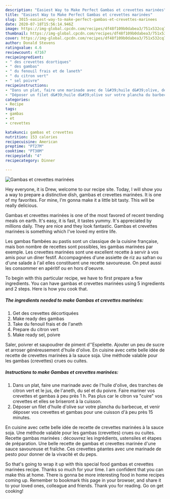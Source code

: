 ```yaml
---
description: "Easiest Way to Make Perfect Gambas et crevettes marinées"
title: "Easiest Way to Make Perfect Gambas et crevettes marinées"
slug: 3015-easiest-way-to-make-perfect-gambas-et-crevettes-marinees
date: 2020-07-18T15:56:14.946Z
image: https://img-global.cpcdn.com/recipes/df48f109b0dabea3/751x532cq70/gambas-et-crevettes-marinees-photo-principale-de-la-recette.jpg
thumbnail: https://img-global.cpcdn.com/recipes/df48f109b0dabea3/751x532cq70/gambas-et-crevettes-marinees-photo-principale-de-la-recette.jpg
cover: https://img-global.cpcdn.com/recipes/df48f109b0dabea3/751x532cq70/gambas-et-crevettes-marinees-photo-principale-de-la-recette.jpg
author: Donald Stevens
ratingvalue: 4.6
reviewcount: 47167
recipeingredient:
- " des crevettes dcortiques"
- " des gambas"
- " du fenouil frais et de laneth"
- " du citron vert"
- " sel poivre"
recipeinstructions:
- "Dans un plat, faire une marinade avec de l&#39;huile d&#39;olive, des tranches de citron vert et le jus, de l&#39;aneth, du sel et du poivre. Faire mariner vos crevettes et gambas à peu près 1 h. Pas plus car le citron va &#34;cuire&#34; vos crevettes et elles se briseront à la cuisson."
- "Déposer un filet d&#39;huile d&#39;olive sur votre plancha du barbecue, et venir déposer vos crevettes et gambas pour une cuisson d&#39;à peu près 15 minutes."
categories:
- Recipe
tags:
- gambas
- et
- crevettes

katakunci: gambas et crevettes 
nutrition: 153 calories
recipecuisine: American
preptime: "PT27M"
cooktime: "PT30M"
recipeyield: "4"
recipecategory: Dinner

---
```



![Gambas et crevettes marinées](https://img-global.cpcdn.com/recipes/df48f109b0dabea3/751x532cq70/gambas-et-crevettes-marinees-photo-principale-de-la-recette.jpg)

Hey everyone, it is Drew, welcome to our recipe site. Today, I will show you a way to prepare a distinctive dish, gambas et crevettes marinées. It is one of my favorites. For mine, I'm gonna make it a little bit tasty. This will be really delicious.

Gambas et crevettes marinées is one of the most favored of recent trending meals on earth. It's easy, it is fast, it tastes yummy. It's appreciated by millions daily. They are nice and they look fantastic. Gambas et crevettes marinées is something which I've loved my entire life.

Les gambas flambées au pastis sont un classique de la cuisine française, mais bon nombre de recettes sont possibles, les gambas marinées par exemple. Les crevettes marinées sont une excellent recette à servir à vos amis pour un diner festif. Accompagnées d&#39;une assiette de riz au safran ou d&#39;une salade à l&#39;ail elles constituent une recette savoureuse. On peut aussi les consommer en apéritif ou en hors d&#39;oeuvre.


To begin with this particular recipe, we have to first prepare a few ingredients. You can have gambas et crevettes marinées using 5 ingredients and 2 steps. Here is how you cook that.

<!--inarticleads1-->

##### The ingredients needed to make Gambas et crevettes marinées:

1. Get  des crevettes décortiquées
1. Make ready  des gambas
1. Take  du fenouil frais et de l&#39;aneth
1. Prepare  du citron vert
1. Make ready  sel, poivre


Saler, poivrer et saupoudrer de piment d&#39;&#39;Espelette. Ajouter un peu de sucre et arroser généreusement d&#39;huile d&#39;olive. En cuisine avec cette belle idée de recette de crevettes marinées à la sauce soja. Une méthode valable pour les gambas (crevettes) crues ou cuites. 

<!--inarticleads2-->

##### Instructions to make Gambas et crevettes marinées:

1. Dans un plat, faire une marinade avec de l&#39;huile d&#39;olive, des tranches de citron vert et le jus, de l&#39;aneth, du sel et du poivre. Faire mariner vos crevettes et gambas à peu près 1 h. Pas plus car le citron va &#34;cuire&#34; vos crevettes et elles se briseront à la cuisson.
1. Déposer un filet d&#39;huile d&#39;olive sur votre plancha du barbecue, et venir déposer vos crevettes et gambas pour une cuisson d&#39;à peu près 15 minutes.


En cuisine avec cette belle idée de recette de crevettes marinées à la sauce soja. Une méthode valable pour les gambas (crevettes) crues ou cuites. Recette gambas marinées : découvrez les ingrédients, ustensiles et étapes de préparation. Une belle recette de gambas et crevettes marinée d&#39;une sauce savoureuse et fraîche. Ces crevettes géantes avec une marinade de pesto pour donner de la vivacité et du peps. 

So that's going to wrap it up with this special food gambas et crevettes marinées recipe. Thanks so much for your time. I am confident that you can make this at home. There is gonna be more interesting food in home recipes coming up. Remember to bookmark this page in your browser, and share it to your loved ones, colleague and friends. Thank you for reading. Go on get cooking!
